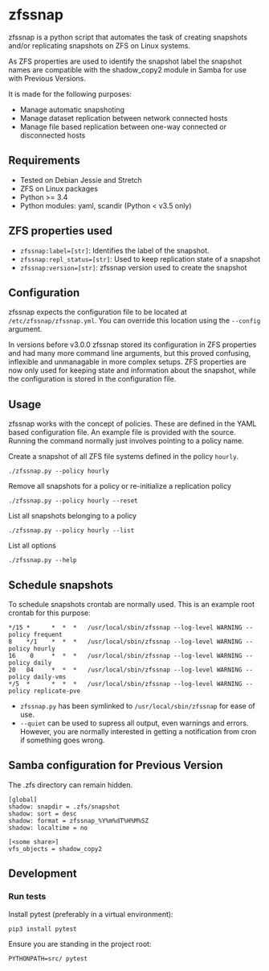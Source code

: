 # zfssnap
zfssnap is a python script that automates the task of creating snapshots and/or
replicating snapshots on ZFS on Linux systems.

As ZFS properties are used to identify the snapshot label the snapshot names
are compatible with the shadow_copy2 module in Samba for use with
Previous Versions.

It is made for the following purposes:
* Manage automatic snapshoting
* Manage dataset replication between network connected hosts
* Manage file based replication between one-way connected or disconnected hosts

## Requirements
* Tested on Debian Jessie and Stretch
* ZFS on Linux packages
* Python >= 3.4
* Python modules: yaml, scandir (Python < v3.5 only)

## ZFS properties used
* `zfssnap:label=[str]`: Identifies the label of the snapshot.
* `zfssnap:repl_status=[str]`: Used to keep replication state of a snapshot
* `zfssnap:version=[str]`: zfssnap version used to create the snapshot

## Configuration
zfssnap expects the configuration file to be located at
`/etc/zfssnap/zfssnap.yml`.
You can override this location using the `--config` argument.

In versions before v3.0.0 zfssnap stored its configuration in ZFS properties and
had many more command line arguments, but this proved confusing, inflexible and
unmanagable in more complex setups. ZFS properties are now only used for keeping
state and information about the snapshot, while the configuration is stored in
the configuration file.

## Usage
zfssnap works with the concept of policies. These are defined in the YAML based
configuration file. An example file is provided with the source.
Running the command normally just involves pointing to a policy name.

Create a snapshot of all ZFS file systems defined in the policy `hourly`.

    ./zfssnap.py --policy hourly
Remove all snapshots for a policy or re-initialize a replication policy

    ./zfssnap.py --policy hourly --reset

List all snapshots belonging to a policy

    ./zfssnap.py --policy hourly --list
List all options

    ./zfssnap.py --help

## Schedule snapshots
To schedule snapshots crontab are normally used. This is an example root
crontab for this purpose:

    */15 *      *  *  *   /usr/local/sbin/zfssnap --log-level WARNING --policy frequent
    8    */1    *  *  *   /usr/local/sbin/zfssnap --log-level WARNING --policy hourly
    16    0     *  *  *   /usr/local/sbin/zfssnap --log-level WARNING --policy daily
    20   04     *  *  *   /usr/local/sbin/zfssnap --log-level WARNING --policy daily-vms
    */5  *      *  *  *   /usr/local/sbin/zfssnap --log-level WARNING --policy replicate-pve

* `zfssnap.py` has been symlinked to `/usr/local/sbin/zfssnap` for ease of use.
* `--quiet` can be used to supress all output, even warnings and errors.
  However, you are normally interested in getting a notification from cron if
  something goes wrong.

## Samba configuration for Previous Version
The .zfs directory can remain hidden.

    [global]
    shadow: snapdir = .zfs/snapshot
    shadow: sort = desc
    shadow: format = zfssnap_%Y%m%dT%H%M%SZ
    shadow: localtime = no

    [<some share>]
    vfs_objects = shadow_copy2

## Development
### Run tests
Install pytest (preferably in a virtual environment):

    pip3 install pytest
Ensure you are standing in the project root:

    PYTHONPATH=src/ pytest
